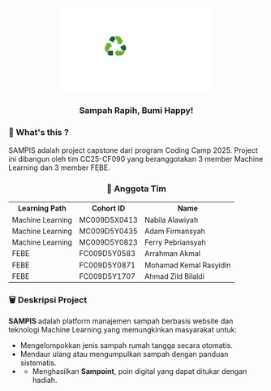 <div align="center">
  <!-- Logo adaptif yang berubah sesuai tema GitHub -->
  <img src="../logo/SAMPIS (2).svg" width="300" alt="SAMPIS Logo">

  <h3><b>Sampah Rapih, Bumi Happy!</b></h3>
</div>

### 🧩 What's this ?
SAMPIS adalah project capstone dari program Coding Camp 2025. Project ini dibangun oleh tim CC25-CF090 yang beranggotakan 3 member Machine Learning dan 3 member FEBE. 

<div align="center">
  <h3> 👥 Anggota Tim</h3>
  <table align="center">
    <tr>
      <th>Learning Path</th>
      <th>Cohort ID</th>
      <th>Name</th>
    </tr>
    <tr>
      <td>Machine Learning</td>
      <td>MC009D5X0413</td>
      <td>Nabila Alawiyah</td>
    </tr>
    <tr>
      <td>Machine Learning</td>
      <td>MC009D5Y0435</td>
      <td>Adam Firmansyah</td>
    </tr>
    <tr>
      <td>Machine Learning</td>
      <td>MC009D5Y0823</td>
      <td>Ferry Pebriansyah</td>
    </tr>
    <tr>
      <td>FEBE</td>
      <td>FC009D5Y0583</td>
      <td>Arrahman Akmal</td>
    </tr>
    <tr>
      <td>FEBE</td>
      <td>FC009D5Y0871</td>
      <td>Mohamad Kemal Rasyidin</td>
    </tr>
    <tr>
      <td>FEBE</td>
      <td>FC009D5Y1707</td>
      <td>Ahmad Zild Bilaldi</td>
    </tr>
  </table>
</div>

### 🗑️ Deskripsi Project
**SAMPIS** adalah platform manajemen sampah berbasis website dan teknologi Machine Learning yang memungkinkan masyarakat untuk:
- Mengelompokkan jenis sampah rumah tangga secara otomatis.
- Mendaur ulang atau mengumpulkan sampah dengan panduan sistematis.
- - Menghasilkan **Sampoint**, poin digital yang dapat ditukar dengan hadiah.
